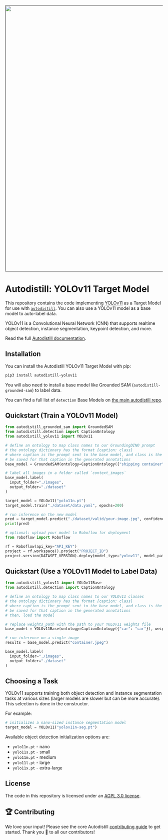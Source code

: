 <div align="center">
  <p>
    <a align="center" href="" target="_blank">
      <img
        width="850"
        src="https://media.roboflow.com/open-source/autodistill/autodistill-banner.jpg"
      >
    </a>
  </p>
</div>

# Autodistill: YOLOv11 Target Model

This repository contains the code implementing [YOLOv11](https://github.com/ultralytics/ultralytics) as a Target Model for use with [`autodistill`](https://github.com/autodistill/autodistill). You can also use a YOLOv11 model as a base model to auto-label data. 

YOLOv11 is a Convolutional Neural Network (CNN) that supports realtime object detection, instance segmentation, keypoint detection, and more.

Read the full [Autodistill documentation](https://autodistill.github.io/autodistill/).

## Installation

You can install the Autodistill YOLOv11 Target Model with pip:

```bash
pip3 install autodistill-yolov11
```

You will also need to install a base model like Grounded SAM (`autodistill-grounded-sam`) to label data.

You can find a full list of `detection` Base Models on [the main autodistill repo](https://github.com/autodistill/autodistill).

## Quickstart (Train a YOLOv11 Model)

```python
from autodistill_grounded_sam import GroundedSAM
from autodistill.detection import CaptionOntology
from autodistill_yolov11 import YOLOv11

# define an ontology to map class names to our GroundingDINO prompt
# the ontology dictionary has the format {caption: class}
# where caption is the prompt sent to the base model, and class is the label that will
# be saved for that caption in the generated annotations
base_model = GroundedSAM(ontology=CaptionOntology({"shipping container": "container"}))

# label all images in a folder called `context_images`
base_model.label(
  input_folder="./images",
  output_folder="./dataset"
)

target_model = YOLOv11("yolo11n.pt")
target_model.train("./dataset/data.yaml", epochs=200)

# run inference on the new model
pred = target_model.predict("./dataset/valid/your-image.jpg", confidence=0.5)
print(pred)

# optional: upload your model to Roboflow for deployment
from roboflow import Roboflow

rf = Roboflow(api_key="API_KEY")
project = rf.workspace().project("PROJECT_ID")
project.version(DATASET_VERSION).deploy(model_type="yolov11", model_path=f"./runs/detect/train/")
```

## Quickstart (Use a YOLOv11 Model to Label Data)

```python
from autodistill_yolov11 import YOLOv11Base
from autodistill.detection import CaptionOntology

# define an ontology to map class names to our YOLOv11 classes
# the ontology dictionary has the format {caption: class}
# where caption is the prompt sent to the base model, and class is the label that will
# be saved for that caption in the generated annotations
# then, load the model

# replace weights_path with the path to your YOLOv11 weights file
base_model = YOLOv11Base(ontology=CaptionOntology({"car": "car"}), weights_path="yolo11n.pt")

# run inference on a single image
results = base_model.predict("container.jpeg")

base_model.label(
  input_folder="./images",
  output_folder="./dataset"
)
```

## Choosing a Task

YOLOv11 supports training both object detection and instance segmentation tasks at various sizes (larger models are slower but can be more accurate). This selection is done in the constructor.

For example:
```python
# initializes a nano-sized instance segmentation model
target_model = YOLOv11("yolov11n-seg.pt")
```

Available object detection initialization options are:

* `yolo11n.pt` - nano
* `yolo11s.pt` - small
* `yolo11m.pt` - medium
* `yolo11l.pt` - large
* `yolo11x.pt` - extra-large

## License

The code in this repository is licensed under an [AGPL 3.0 license](LICENSE).

## 🏆 Contributing

We love your input! Please see the core Autodistill [contributing guide](https://github.com/autodistill/autodistill/blob/main/CONTRIBUTING.md) to get started. Thank you 🙏 to all our contributors!